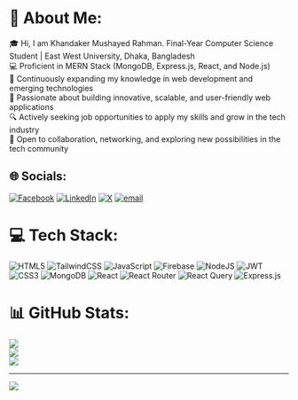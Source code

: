# 💫 About Me:
🎓 Hi, I am Khandaker Mushayed Rahman. Final-Year Computer Science Student | East West University, Dhaka, Bangladesh<br>💻 Proficient in MERN Stack (MongoDB, Express.js, React, and Node.js)<br>🌱 Continuously expanding my knowledge in web development and emerging technologies<br>🚀 Passionate about building innovative, scalable, and user-friendly web applications<br>🔍 Actively seeking job opportunities to apply my skills and grow in the tech industry<br>🤝 Open to collaboration, networking, and exploring new possibilities in the tech community


## 🌐 Socials:
[![Facebook](https://img.shields.io/badge/Facebook-%231877F2.svg?logo=Facebook&logoColor=white)](https://facebook.com/https://www.facebook.com/khmushayed.rahman.5/) [![LinkedIn](https://img.shields.io/badge/LinkedIn-%230077B5.svg?logo=linkedin&logoColor=white)](https://linkedin.com/in/https://www.linkedin.com/in/khandaker-mushayed-rahman-53a155229/) [![X](https://img.shields.io/badge/X-black.svg?logo=X&logoColor=white)](https://x.com/https://x.com/mushayed_18) [![email](https://img.shields.io/badge/Email-D14836?logo=gmail&logoColor=white)](mailto:kmr18adi@gmail.com) 

# 💻 Tech Stack:
![HTML5](https://img.shields.io/badge/html5-%23E34F26.svg?style=for-the-badge&logo=html5&logoColor=white) ![TailwindCSS](https://img.shields.io/badge/tailwindcss-%2338B2AC.svg?style=for-the-badge&logo=tailwind-css&logoColor=white) ![JavaScript](https://img.shields.io/badge/javascript-%23323330.svg?style=for-the-badge&logo=javascript&logoColor=%23F7DF1E) ![Firebase](https://img.shields.io/badge/firebase-%23039BE5.svg?style=for-the-badge&logo=firebase) ![NodeJS](https://img.shields.io/badge/node.js-6DA55F?style=for-the-badge&logo=node.js&logoColor=white) ![JWT](https://img.shields.io/badge/JWT-black?style=for-the-badge&logo=JSON%20web%20tokens) ![CSS3](https://img.shields.io/badge/css3-%231572B6.svg?style=for-the-badge&logo=css3&logoColor=white) ![MongoDB](https://img.shields.io/badge/MongoDB-%234ea94b.svg?style=for-the-badge&logo=mongodb&logoColor=white) ![React](https://img.shields.io/badge/react-%2320232a.svg?style=for-the-badge&logo=react&logoColor=%2361DAFB) ![React Router](https://img.shields.io/badge/React_Router-CA4245?style=for-the-badge&logo=react-router&logoColor=white) ![React Query](https://img.shields.io/badge/-React%20Query-FF4154?style=for-the-badge&logo=react%20query&logoColor=white) ![Express.js](https://img.shields.io/badge/express.js-%23404d59.svg?style=for-the-badge&logo=express&logoColor=%2361DAFB)
# 📊 GitHub Stats:
![](https://github-readme-stats.vercel.app/api?username=mushayed18&theme=tokyonight&hide_border=false&include_all_commits=false&count_private=false)<br/>
![](https://github-readme-streak-stats.herokuapp.com/?user=mushayed18&theme=tokyonight&hide_border=false)<br/>
![](https://github-readme-stats.vercel.app/api/top-langs/?username=mushayed18&theme=tokyonight&hide_border=false&include_all_commits=false&count_private=false&layout=compact)

---
[![](https://visitcount.itsvg.in/api?id=mushayed18&icon=0&color=0)](https://visitcount.itsvg.in)

<!-- Proudly created with GPRM ( https://gprm.itsvg.in ) -->
